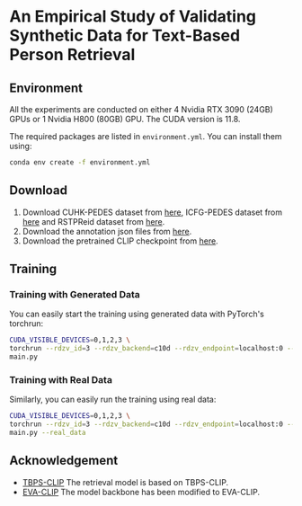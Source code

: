 # An Empirical Study of Validating Synthetic Data for Text-Based Person Retrieval


## Environment

All the experiments are conducted on either 4 Nvidia RTX 3090 (24GB) GPUs or 1 Nvidia H800 (80GB) GPU. The CUDA version is 11.8.

The required packages are listed in `environment.yml`. You can install them using:

```sh
conda env create -f environment.yml
```

## Download
1. Download CUHK-PEDES dataset from [here](https://github.com/ShuangLI59/Person-Search-with-Natural-Language-Description), ICFG-PEDES dataset from [here](https://github.com/zifyloo/SSAN) and RSTPReid dataset from [here](https://github.com/NjtechCVLab/RSTPReid-Dataset).
2. Download the annotation json files from [here](https://drive.google.com/file/d/1C5bgGCABtuzZMaa2n4Sc0qclUvZ-mqG9/view?usp=drive_link).
3. Download the pretrained CLIP checkpoint from [here](https://openaipublic.azureedge.net/clip/models/5806e77cd80f8b59890b7e101eabd078d9fb84e6937f9e85e4ecb61988df416f/ViT-B-16.pt).


## Training

### Training with Generated Data

You can easily start the training using generated data with PyTorch's torchrun:

```sh
CUDA_VISIBLE_DEVICES=0,1,2,3 \
torchrun --rdzv_id=3 --rdzv_backend=c10d --rdzv_endpoint=localhost:0 --nnodes=1 --nproc_per_node=4 \
main.py
```

### Training with Real Data
Similarly, you can easily run the training using real data:
```sh
CUDA_VISIBLE_DEVICES=0,1,2,3 \
torchrun --rdzv_id=3 --rdzv_backend=c10d --rdzv_endpoint=localhost:0 --nnodes=1 --nproc_per_node=4 \
main.py --real_data
```



## Acknowledgement
+ [TBPS-CLIP](https://arxiv.org/abs/2308.10045) The retrieval model is based on TBPS-CLIP.
+ [EVA-CLIP](https://arxiv.org/abs/2303.15389) The model backbone has been modified to EVA-CLIP.

